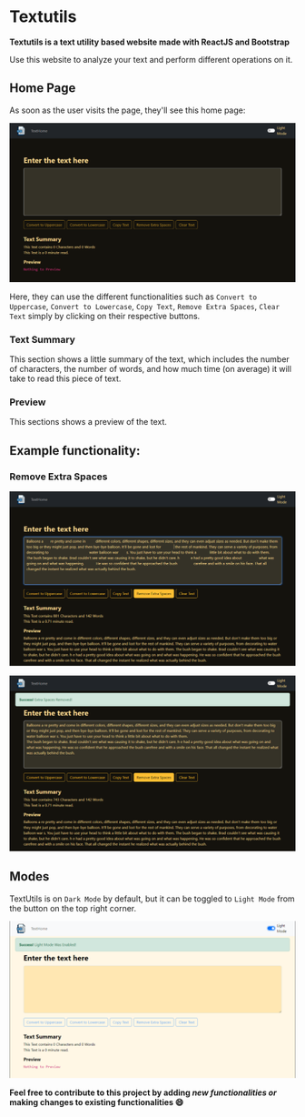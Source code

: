 # Textutils

**Textutils is a text utility based website made with ReactJS and Bootstrap**

Use this website to analyze your text and perform different operations on it.

## Home Page

As soon as the user visits the page, they'll see this home page:

![Home](/Screenshots/TextutilsHome1.png)

Here, they can use the different functionalities such as `Convert to Uppercase`, `Convert to Lowercase`, `Copy Text`, `Remove Extra Spaces`, `Clear Text` simply by clicking on their respective buttons.

### Text Summary

This section shows a little summary of the text, which includes the number of characters, the number of words, and how much time (on average) it will take to read this piece of text.

### Preview

This sections shows a preview of the text.

## Example functionality:

### Remove Extra Spaces

![spaces1](/Screenshots/remove_spaces_1_1.png)

![spaces2](/Screenshots/remove_spaces_2_1.png)

## Modes

TextUtils is on `Dark Mode` by default, but it can be toggled to `Light Mode` from the button on  the top right corner.

![Light](/Screenshots/lightmode1.png)

**Feel free to contribute to this project by adding *new functionalities or* making changes to existing functionalities 😄**
